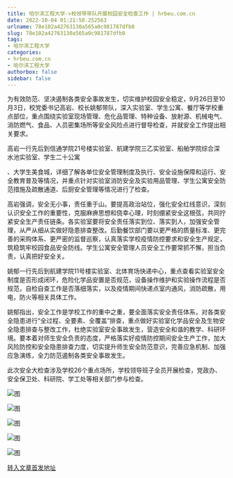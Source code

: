 ```yaml
---
title: 哈尔滨工程大学->校领导带队开展校园安全检查工作 | hrbeu.com.cn
date: 2022-10-04 01:21:58.252563
urlname: 78e102a42763130a565a0c981787dfb0
slug: 78e102a42763130a565a0c981787dfb0
tags: 
- 哈尔滨工程大学
categories:
- hrbeu.com.cn
- 哈尔滨工程大学
authorbox: false
sidebar: false
---
```

为有效防范、坚决遏制各类安全事故发生，切实维护校园安全稳定，9月26日至10月3日，校党委书记高岩、校长姚郁带队，深入实验室、学生公寓、餐厅等学校重点部位，重点围绕实验室现场管理、危化品管理、特种设备、放射源、机械电气、消防燃气、食品、人员密集场所等安全风险点进行督导检查，并就安全工作提出相关要求。

高岩一行先后到信通学院21号楼实验室、航建学院三乙实验室、船舶学院综合深水池实验室、学生二十公寓
<!--more-->
、大学生美食城，详细了解各单位安全管理制度及执行、安全设施保障和运行、安全教育普及等情况，并重点针对实验室消防安全及实验用品管理、学生公寓安全防范措施及疏散通道、后厨安全管理等情况进行了检查。

高岩强调，安全无小事，责任重于山。要提高政治站位，强化安全红线意识，深刻认识安全工作的重要性，克服麻痹思想和侥幸心理，时刻绷紧安全这根弦，共同拧紧安全生产责任链条。各实验室要将安全责任落实到位、落实到人，加强安全管理，从严从细从实做好隐患排查整改。后勤餐饮部门要以更严格的质量标准、更完善的采购体系、更严密的监督巡察，认真落实学校疫情防控要求和安全生产规定，筑稳筑牢校园食品安全防线。学生公寓安全管理人员安全工作要常抓不懈，担当负责，认真把好安全关。

姚郁一行先后到航建学院11号楼实验室、北体育场快递中心，重点查看实验室安全制度是否形成闭环，危险化学品安置是否规范，设备操作维护和实验操作流程是否规范，自检自查工作是否落细落实，以及疫情期间快递点室内通风，消防疏散，用电，防火等相关具体工作。

姚郁指出，安全工作是学校工作的重中之重，要全面落实安全责任体系，对各类安全隐患进行“全过程、全要素、全覆盖”排查，重点做好实验室化学品安全及生物安全隐患排查与整改工作，杜绝实验室安全事故发生，营造安全和谐的教学、科研环境。要本着对师生安全负责的态度，严格落实好疫情防控期间安全生产工作，加大风险防控和安全隐患排查力度，切实提升师生安全防范意识，完善应急机制、加强应急演练，全力防范遏制各类安全事故发生。

此次安全大检查涉及学校26个重点场所，学校领导班子全员开展检查，党政办、安全保卫处、科研院、学工处等相关部门参与检查。

![图](http://gongxue.cn/__local/E/A3/C5/D851A3E5D7C1EDECCFD5A54BF8A_D50FD655_1E3DC.jpg)

![图](http://gongxue.cn/__local/2/69/8B/737045E3F5BF91EC21EF458CB27_A9C45659_16D14.jpg)

![图](http://gongxue.cn/__local/B/B5/7E/575652EE5BC5760E4DC8AF0F9FB_20E8F675_14D34.jpg)

![图](http://gongxue.cn/__local/9/F5/2D/229971F87DD286E24976A4B4839_949D1B5A_144EF.jpg)

![图](http://gongxue.cn/__local/B/0E/10/2045BC9D214CA571BC3C5D5F36E_EFF5F156_17679.jpg)

[转入文章首发地址](http://gongxue.cn/info/1141/73114.htm)